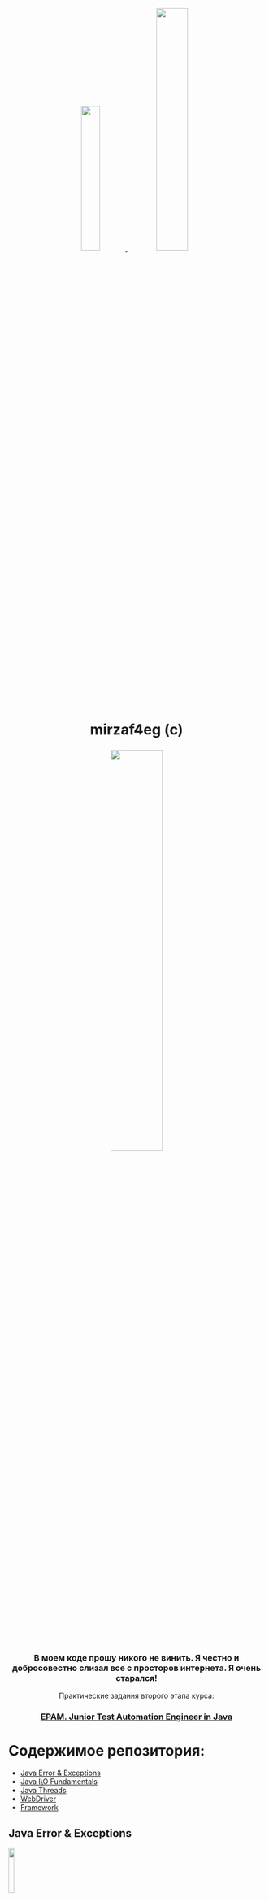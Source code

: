 <p align="center">
  <a href="https://www.instagram.com/mirzaf4eg/">
   <img src="https://user-images.githubusercontent.com/66875374/98158093-742a2900-1eeb-11eb-9353-5f31780195d2.png" width="27%"></img> 
   <img src="https://user-images.githubusercontent.com/66875374/98158339-c3705980-1eeb-11eb-9ac8-4d693db33447.png" width="35%"></img> 
  </a>
</p>
<h1 align="center">
  mirzaf4eg (c)
</h1>

<h3 align="center">
   <img src="https://user-images.githubusercontent.com/66875374/99257257-cc382800-2827-11eb-9769-8c2f8b7aa29f.png" width="45%"></img>  
</h3>
<h3 align="center">
  В моем коде прошу никого не винить. Я честно и добросовестно слизал все с просторов интернета. Я очень старался!
</h3>
<p align="center">
  Практические задания второго этапа курса:

<h3 align="center">
  <a href="https://careers.epam.by/training/training-listings/training.2332/">EPAM. Junior Test Automation Engineer in Java</a>
</h3>

# Содержимое репозитория:

- [Java Error & Exceptions](#java-error-&-exceptions)
- [Java I\O Fundamentals](#java-io-fundamentals)
- [Java Threads](#java-threads)
- [WebDriver](#webdriver)
- [Framework](#framework)

## Java Error & Exceptions
<img src="https://user-images.githubusercontent.com/66875374/98227805-ca897d00-1f68-11eb-8269-31d7be0f9a2e.jpg" width="15%"></img>

В университете есть несколько факультетов, в которых учатся студенты, объединенные в группы. У каждого студента есть несколько учебных предметов по которым он получает оценки. Необходимо реализовать иерархию студентов, групп и факультетов.
Посчитать:
- Cредний балл по всем предметам студента
- Cредний балл по конкретному предмету в конкретной группе и на конкретном факультете
- Cредний балл по предмету для всего университета

Релизовать следующие исключения:
- Оценка ниже 0 или выше 10
- Отсутсвие предметов у студента (должен быть хотя бы один)
- Отсутствие студентов в группе
- Отсутствие групп на факультете
- Отсутствие факультетов в университете

[Вернуться к содержанию](#содержимое-репозитория)

## Java I\O Fundamentals
<img src="https://user-images.githubusercontent.com/66875374/98227805-ca897d00-1f68-11eb-8269-31d7be0f9a2e.jpg" width="15%"></img>

- [Main Task](#main-task)
- [Optional Task](#optional-task)

### Main Task

Реализовать программу которая будет получать в качестве аргумента командной строки путь к директории (например _D:/movies_). Записать в текстовый файл структуру папок и файлов в виде, похожем на выполнение программы **tree /F**.

Пример:

```             
Amon Amarth
    |-----2004 - Fate Of Norns
    |       01 - An Ancient Sign Of Coming Storm.mp3
    |       02 - Where Death Seems To Dwell.mp3
    |       03 - The Fate Of Norns.mp3
    |       04 - The Pursuit Of Vikings.mp3
    |       05 - Valkyries Ride.mp3
    |       06 - The Beheading Of A King.mp3
    |       07 - Arson.mp3
    |       08 - Once Sealed In Blood.mp3
    |
    |-----2016 - Jomsviking
    |       01 First Kill.mp3
    |       02 Wanderer.mp3
    |       03 On A Sea Of Blood.mp3
    |       04 One Against All.mp3
    |       05 Raise Your Horns.mp3
    |       06 The Way Of Vikings.mp3
    |       07 At Dawn’s First Light.mp3
    |       08 One Thousand Burning Arrows.mp3
    |       09 Vengeance Is My Name.mp3
    |       10 A Dream That Cannot Be (feat. Doro Pesch).mp3
    |       11 Back On Northern Shores.mp3
    |       12 Death In Fire 2016.mp3
    |       13 Death In Fire (Live).mp3
    |
    |-----2019 - Berserker
            01 Fafner's Gold.mp3
            02 Crack the Sky.mp3
            03 Mjölner, Hammer of Thor.mp3
            04 Shield Wall.mp3
            05 Valkyria.mp3
            06 Raven's Flight.mp3
            07 Ironside.mp3
            08 The Berserker at Stamford Bridge.mp3
            09 When Once Again We Can Set Our Sails.mp3
            10 Skoll and Hati.mp3
            11 Wings of Eagles.mp3
            12 Into the Dark.mp3
```
Если в качестве параметра в программу передается не путь к директории, а путь к _.txt_ файлу по образцу выше - прочитать файл и вывести в консоль следующие данные:
- Количество папок
- Количество файлов
- Среднее количество файлов в папке
- Среднюю длинну названия файла

### Optional Task

Выполнить указанные действия по чтению информации из файла, ее обработке и записи в файл. При разработке для вывода результатов создавать новую директорию и файл средствами класса **File**.

1. Создать и заполнить файл случайными целыми числами. Отсортировать содержимое файла по возрастанию.
2. Прочитать текст Java-программы и все слова public в объявлении атрибутов и методов класса заменить на слово private.
3. Прочитать текст Java-программы и записать в другой файл в обратном порядке символы каждой строки.
4. Прочитать текст Java-программы и в каждом слове длиннее двух символов все строчные символы заменить прописными.
5. В файле, содержащем фамилии студентов и их оценки, записать прописными буквами фамилии тех студентов, которые имеют средний балл более 7.
6. Файл содержит символы, слова, целые числа и числа с плавающей запятой. Определить все данные, тип которых вводится из командной строки.
7. Из файла удалить все слова, содержащие от трех до пяти символов, но при этом из каждой строки должно быть удалено только максимальное четное количество таких слов.
8. Прочитать текст Java-программы и удалить из него все «лишние» пробелы и табуляции, оставив только необходимые для разделения операторов.
9. Из текста Java-программы удалить все виды комментариев.
10. Прочитать строки из файла и поменять местами первое и последнее слова в каждой строке.
11. Ввести из текстового файла, связанного с входным потоком, последовательность строк. Выбрать и сохранить m последних слов в каждой из по-следних n строк.
12. Из текстового файла ввести последовательность строк. Выделить отдельные слова, разделяемые пробелами. Написать метод поиска слова по образцу-шаблону. Вывести найденное слово в другой файл.
13. Сохранить в файл, связанный с выходным потоком, записи о телефонах и их вла-дельцах. Вывести в файл записи, телефоны в которых начинаются на k и на j.

[Вернуться к содержанию](#содержимое-репозитория)

## Java Threads
<img src="https://user-images.githubusercontent.com/66875374/98227805-ca897d00-1f68-11eb-8269-31d7be0f9a2e.jpg" width="15%"></img>
- [Main Task](#main-task)
- [Optional Task](#optional-task)

### Main Task

Разработать консольное многопоточное приложение. Использовать возможности, предоставляемые пакетом **java.util.concurrent**. Все сущности, желающие получить доступ к ресурсу, должны быть потоками.

- Порт. Корабли заходят в порт для разгрузки/загрузки контейнеров. Число контейнеров, находящихся в текущий момент в порту и на корабле, должно быть неотрицательным и превышающим заданную грузоподъемность судна и вместимость порта. В порту работает несколько причалов. У одного причала может стоять один корабль. Корабль может загружаться у причала, разгружаться или выполнять оба действия.
- Автостоянка. Доступно несколько машиномест. На одном месте может находиться только один автомобиль. Если все места заняты, то автомобиль не станет ждать больше определенного времени и уедет на другую стоянку.
- Тоннель. В горах существует два железнодорожных тоннеля, по которым поезда могут двигаться в обоих направлениях. По обоим концам тоннеля собралось много поездов. Обеспечить безопасное прохождение тоннелей в обоих направлениях. Поезд можно перенаправить из одного тоннеля в другой при превышении заданного времени ожидания на проезд.
- Аукцион. На торги выставляется несколько лотов. Участники аукциона делают заявки. Заявку можно корректировать в сторону увеличения несколько раз за торги одного лота. Аукцион определяет победителя и переходит к следующему лоту. Участник, не заплативший за лот в заданный промежуток времени, отстраняется на несколько лотов от торгов.
- Аэропорт. Посадка/высадка пассажиров может осуществляться через конечное число терминалов и наземным способом через конечное число трапов. Самолеты бывают разной вместимости и дальности полета. Организовать функционирование аэропорта, если пунктов назначения 4–6, и зон дальности 2–3.

### Optional Task

В аэропорту есть 5 взлетно-посадочных полос. Самолету требуется 3 минуты чтобы выйти на полосу, набрать скорость и взлететь. После этого полоса свободна для вылета следующего самолета. Реализовать симуляцию вылета 10 самолетов используя все доступные полосы. 1 минуту реально времени заменить на 1 секунду в симуляции.

Вывести в консоль информацию о следующих событиях:
- Самолет начал выход на полосу
- Самолет взлетел
- Полоса "приняла" самолет
- Полоса освободилась

[Вернуться к содержанию](#содержимое-репозитория)

## WebDriver
<img src="https://user-images.githubusercontent.com/66875374/99146675-6151ea00-268b-11eb-898b-1c1d1db2422e.png" width="15%"></img> 

- [WebDriver create a simple paste at pastebin](#webdriver-create-a-simple-paste-at-pastebin)
- [WebDriver create a complex paste at pastebin and validate data](#webdriver-create-a-complex-paste-at-pastebin-and-validate-data)
- [WebDriver Google Cloud calculator](#webdriver-google-cloud-calculator)
- [WebDriver Google Cloud calculator with 10minute mail validation](#webdriver-google-cloud-calculator-with-minute-mail-validation)

### WebDriver create a simple paste at pastebin

При выполнении задания необходимо использовать возможности Selenium WebDriver, юнит-тест фреймворка и концепцию Page Object.

1. Открыть https://pastebin.com или аналогичный сервис в любом браузере
2. Создать New Paste со следующими деталями:
    - Код: "Hello from WebDriver"
    - Paste Expiration: "10 Minutes"
    - Paste Name / Title: "helloweb"

### WebDriver create a complex paste at pastebin and validate data

При выполнении задания необходимо использовать возможности Selenium WebDriver, юнит-тест фреймворка и концепцию Page Object.

1. Открыть https://pastebin.com или аналогичный сервис в любом браузере
2. Создать New Paste со следующими деталями:
- Код:
```sh
git config --global user.name  "New Sheriff in Town"
git reset $(git commit-tree HEAD^{tree} -m "Legacy code")
git push origin master --force
```
- Syntax Highlighting: _Bash_
- Paste Expiration: _10 Minutes_
- Paste Name / Title: _how to gain dominance among developers_
3. Сохранить paste и проверить следующее:
- Заголовок страницы браузера соответствует **Paste Name / Title**
- Синтаксис подсвечен для **bash**
- Проверить что код соответствует введенному в пункте 2

### WebDriver Google Cloud calculator

При выполнении задания необходимо использовать возможности Selenium WebDriver, юнит-тест фреймворка и концепцию Page Object.

1. Открыть [https://cloud.google.com/]()
2. Нажав кнопку поиска по порталу вверху страницы, ввести в поле поиска **Google Cloud Platform Pricing Calculator**
3. Запустить поиск, нажав кнопку поиска.
4. В результатах поиска кликнуть **Google Cloud Platform Pricing Calculator** и перейти на страницу калькулятора.
5. Активировать раздел **COMPUTE ENGINE** вверху страницы
6. Заполнить форму следующими данными:
- Number of instances: _4_
- What are these instances for?: _оставить пустым_
- Operating System / Software: _Free: Debian, CentOS, CoreOS, Ubuntu, or other User Provided OS_
- VM Class: _Regular_
- Instance type: _n1-standard-8 (vCPUs: 8, RAM: 30 GB)_
- Выбрать _Add GPUs_
    - Number of GPUs: _1_
    - GPU type: _NVIDIA Tesla V100_
- Local SSD: _2x375 Gb_
- Datacenter location: _Frankfurt (europe-west3)_
- Commited usage: _1 Year_
7. Нажать **Add to Estimate**
8. Проверить соответствие данных следующих полей: _VM Class, Instance type, Region, local SSD, commitment term_
9. Проверить что сумма аренды в месяц совпадает с суммой получаемой при ручном прохождении теста.

### WebDriver Google Cloud calculator with 10minute mail validation

При выполнении задания необходимо использовать возможности Selenium WebDriver, юнит-тест фреймворка и концепцию Page Object.

1. Открыть [https://cloud.google.com/]()
2. Нажав кнопку поиска по порталу вверху страницы, ввести в поле поиска **Google Cloud Platform Pricing Calculator**
3. Запустить поиск, нажав кнопку поиска.
4. В результатах поиска кликнуть **Google Cloud Platform Pricing Calculator** и перейти на страницу калькулятора.
5. Активировать раздел **COMPUTE ENGINE** вверху страницы
6. Заполнить форму следующими данными:
- Number of instances: _4_
- What are these instances for?: _оставить пустым_
- Operating System / Software: _Free: Debian, CentOS, CoreOS, Ubuntu, or other User Provided OS_
- VM Class: _Regular_
- Instance type: _n1-standard-8 (vCPUs: 8, RAM: 30 GB)_
- Выбрать Add GPUs
    - Number of GPUs: _1_
    - GPU type: _NVIDIA Tesla V100_
- Local SSD: _2x375 Gb_
- Datacenter location: _Frankfurt (europe-west3)_
- Commited usage: _1 Year_
7. Нажать **Add to Estimate**
8. Выбрать пункт **EMAIL ESTIMATE**
9. В новой вкладке открыть _https://10minutemail.com_ или аналогичный сервис для генерации временных _email_'ов
10. Скопировать почтовый адрес сгенерированный в **10minutemail**
11. Вернуться в калькулятор, в поле _Email_ ввести адрес из предыдущего пункта
12. Нажать **SEND EMAIL**

[Вернуться к содержанию](#содержимое-репозитория)

## Framework
<img src="https://user-images.githubusercontent.com/66875374/99147053-9875ca80-268e-11eb-8fa8-1f97957f758b.jpg" width="15%"></img> 

Задача - построить фреймворк для автоматизации Hardcore задания из курса WebDriver (WebDriver Google Cloud calculator в это документе)

Что должно быть в итоговом фреймворке:

- _webdrivermanager_ для управления коннекторам к браузерам
- _Page Object / Page Factory_ для абстракций страниц
- Модель для бизнес-объектов необходимых сущностей
- _properties_ файлы с тестовыми данным для разных окружений (как минимум 2)
- _xml suites_ для _smoke_ тестов и всех тестов
- При падении теста должен быть сделан скриншот с датой и временем
- Фреймворк должен иметь возможность запуска с _Jenkins_ и параметризацией браузера, тест _suite_, _environment_. Результаты тестов должны быть на графике джобы, скриншоты должны быть заархивированны как артефакты

Пример проекта: [https://github.com/vitalliuss/github-automation]()

[Вернуться к содержанию](#содержимое-репозитория)

## :memo: License

Licensed under the [MIT License](https://github.com/mirzaf4eg/Junior-Test-Automation-Engineer-in-Java-EPAM/blob/master/LICENSE.txt).

## 💜 Thanks

<p align="center">
   <img src="https://user-images.githubusercontent.com/66875374/98436488-b7071f00-20ec-11eb-8fc0-43ab2b93aee8.gif" width="30%"></img>
</p>

[Вернуться к содержанию](#содержимое-репозитория)

